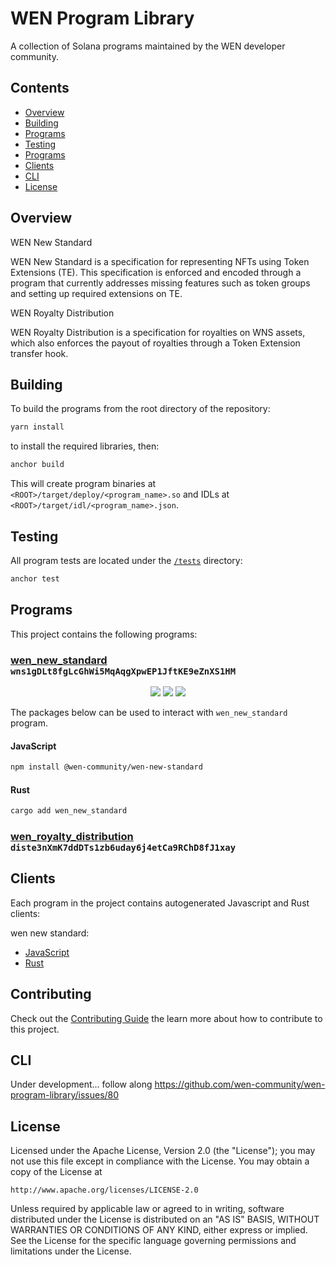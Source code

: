 # WEN Program Library

A collection of Solana programs maintained by the WEN developer community.

## Contents
- [Overview](#overview)
- [Building](#building)
- [Programs](#programs)
- [Testing](#testing)
- [Programs](#programs)
- [Clients](#clients)
- [CLI](#cli)
- [License](#license)

## Overview

WEN New Standard

WEN New Standard is a specification for representing NFTs using Token Extensions (TE). This specification is enforced and encoded through a program that currently addresses missing features such as token groups and setting up required extensions on TE.

WEN Royalty Distribution

WEN Royalty Distribution is a specification for royalties on WNS assets, which also enforces the payout of royalties through a Token Extension transfer hook.

## Building

To build the programs from the root directory of the repository:

```bash
yarn install
```
to install the required libraries, then:
```bash
anchor build
```

This will create program binaries at `<ROOT>/target/deploy/<program_name>.so` and IDLs at `<ROOT>/target/idl/<program_name>.json`.

## Testing

All program tests are located under the [`/tests`](./tests) directory:

```bash
anchor test
```

## Programs

This project contains the following programs:

### [wen_new_standard](./programs/wen_new_standard/README.md) `wns1gDLt8fgLcGhWi5MqAqgXpwEP1JftKE9eZnXS1HM`

<p align="center">
  <a href="https://github.com/nifty-oss/asset/actions/workflows/main.yml"><img src="https://img.shields.io/github/actions/workflow/status/nifty-oss/asset/main.yml?logo=GitHub" /></a>
  <a href="https://www.npmjs.com/package/@wen-community/wen-new-standard"><img src="https://img.shields.io/npm/v/%40wen-community%2Fwen-new-standard?logo=npm&color=377CC0" /></a>
  <a href="https://crates.io/crates/wen-new-standard"><img src="https://img.shields.io/crates/v/wen-new-standard?logo=rust" /></a>
</p>

The packages below can be used to interact with `wen_new_standard` program.

#### JavaScript
```bash
npm install @wen-community/wen-new-standard
```

#### Rust
```bash
cargo add wen_new_standard
```

### [wen_royalty_distribution](./programs/wen_royalty_distribution/README.md) `diste3nXmK7ddDTs1zb6uday6j4etCa9RChD8fJ1xay`

## Clients

Each program in the project contains autogenerated Javascript and Rust clients:

wen new standard:
- [JavaScript](./clients/js/wen_new_standard/README.md)
- [Rust](./clients/rust/wen_new_standard/README.md)


## Contributing

Check out the [Contributing Guide](./CONTRIBUTING.md) the learn more about how to contribute to this project.

## CLI 

Under development... follow along https://github.com/wen-community/wen-program-library/issues/80

## License

Licensed under the Apache License, Version 2.0 (the "License");
you may not use this file except in compliance with the License.
You may obtain a copy of the License at

    http://www.apache.org/licenses/LICENSE-2.0

Unless required by applicable law or agreed to in writing, software
distributed under the License is distributed on an "AS IS" BASIS,
WITHOUT WARRANTIES OR CONDITIONS OF ANY KIND, either express or implied.
See the License for the specific language governing permissions and
limitations under the License.